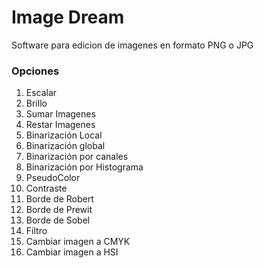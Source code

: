# Image Dream

Software para edicion de imagenes en formato PNG o JPG

### Opciones

1. Escalar
2. Brillo
3. Sumar Imagenes
4. Restar Imagenes
5. Binarización Local
6. Binarización global
7. Binarización por canales
8. Binarización por Histograma
9. PseudoColor
10. Contraste
11. Borde de Robert
12. Borde de Prewit
13. Borde de Sobel
14. Filtro
15. Cambiar imagen a CMYK
16. Cambiar imagen a HSI








